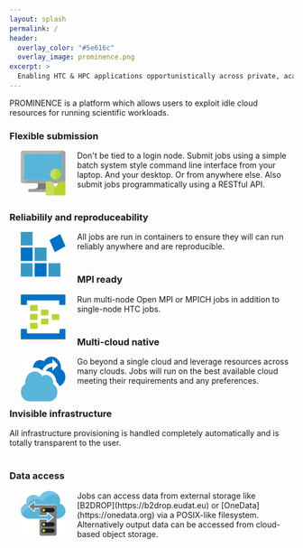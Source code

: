 ```yaml
---
layout: splash
permalink: /
header:
  overlay_color: "#5e616c"
  overlay_image: prominence.png
excerpt: >
  Enabling HTC & HPC applications opportunistically across private, academic and public clouds. 
---
```


PROMINENCE is a platform which allows users to exploit idle cloud resources for running scientific workloads.

### Flexible submission
<img align="left" width="80" height="80" src="prominence-job-submission.png" hspace="20">
Don't be tied to a login node. Submit jobs using a simple batch system style command line interface from your laptop. And your desktop. Or from anywhere else. Also submit jobs programmatically using a RESTful API.
<br/>
<br/>


### Reliabilily and reproduceability
<img align="left" width="80" height="80" src="prominence-containers.png" hspace="20">
All jobs are run in containers to ensure they will can run reliably anywhere and are reproducible.
<br/>
<br/>


### MPI ready
<img align="left" width="80" height="80" src="prominence-multi-node.png" hspace="20">
Run multi-node Open MPI or MPICH jobs in addition to single-node HTC jobs.
<br/>
<br/>


### Multi-cloud native
<img align="left" width="80" height="80" src="prominence-burst.png" hspace="20">
Go beyond a single cloud and leverage resources across many clouds. Jobs will run on the best available cloud meeting their requirements and any preferences.
<br/>
<br/>


### Invisible infrastructure
All infrastructure provisioning is handled completely automatically and is totally transparent to the user.
<br/>
<br/>


### Data access
<img align="left" width="80" height="80" src="prominence-storage.png" hspace="20">
Jobs can access data from external storage like [B2DROP](https://b2drop.eudat.eu) or [OneData](https://onedata.org) via a POSIX-like filesystem. Alternatively output data can be accessed from cloud-based object storage.


